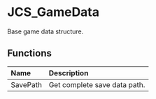 # JCS_GameData

Base game data structure.

## Functions

| Name | Description |
|:---|:---|
| SavePath | Get complete save data path. |
